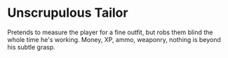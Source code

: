 Unscrupulous Tailor
===================

Pretends to measure the player for a fine outfit, but robs them blind the whole time he's working.  Money, XP, ammo, weaponry, nothing is beyond his subtle grasp.
